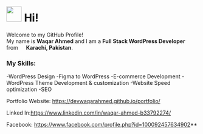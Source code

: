 <h1><img src="https://emojis.slackmojis.com/emojis/images/1643514977/10031/60fps_parrot.gif?1643514977" width="40"/> Hi!</h1>
<p>Welcome to my GitHub Profile! </br> My name is <b>Waqar Ahmed</b> and I am a <b>Full Stack WordPress Developer</b> from <img src="https://cdn-icons-png.flaticon.com/512/323/323352.png" width="13"/> <b>Karachi, Pakistan</b>.</p>

### My Skills:

-WordPress Design
-Figma to WordPress
-E-commerce Development
-WordPress Theme Development & customization
-Website Speed optimization
-SEO


Portfolio Website: https://devwaqarahmed.github.io/portfolio/

Linked In:https://www.linkedin.com/in/waqar-ahmed-b33792274/

Facebook: https://www.facebook.com/profile.php?id=100092457634902**
